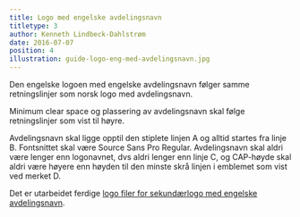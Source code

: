 ```yaml
---
title: Logo med engelske avdelingsnavn
titletype: 3
author: Kenneth Lindbeck-Dahlstrøm
date: 2016-07-07
position: 4
illustration: guide-logo-eng-med-avdelingsnavn.jpg
---
```


Den engelske logoen med engelske avdelingsnavn følger samme retningslinjer som norsk logo med avdelingsnavn.

Minimum clear space og plassering av avdelingsnavn skal følge retningslinjer som vist til høyre.

Avdelingsnavn skal ligge opptil den stiplete linjen A og alltid startes fra linje B. Fontsnittet skal være Source Sans Pro Regular. Avdelingsnavn skal aldri være lenger enn logonavnet, dvs aldri lenger enn linje C, og CAP-høyde skal aldri være høyere enn høyden til den minste skrå linjen i emblemet som vist ved merket D.

Det er utarbeidet ferdige [logo filer for sekundærlogo med engelske avdelingsnavn](/dokumentmaler?del=logo).
